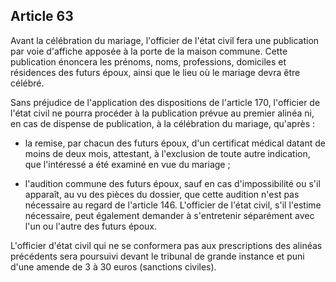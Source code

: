 Article 63
----
Avant la célébration du mariage, l'officier de l'état civil fera une publication
par voie d'affiche apposée à la porte de la maison commune. Cette publication
énoncera les prénoms, noms, professions, domiciles et résidences des futurs
époux, ainsi que le lieu où le mariage devra être célébré.

Sans préjudice de l'application des dispositions de l'article 170, l'officier de
l'état civil ne pourra procéder à la publication prévue au premier alinéa ni, en
cas de dispense de publication, à la célébration du mariage, qu'après :

- la remise, par chacun des futurs époux, d'un certificat médical datant de
moins de deux mois, attestant, à l'exclusion de toute autre indication, que
l'intéressé a été examiné en vue du mariage ;

- l'audition commune des futurs époux, sauf en cas d'impossibilité ou s'il
apparaît, au vu des pièces du dossier, que cette audition n'est pas nécessaire
au regard de l'article 146. L'officier de l'état civil, s'il l'estime
nécessaire, peut également demander à s'entretenir séparément avec l'un ou
l'autre des futurs époux.

L'officier d'état civil qui ne se conformera pas aux prescriptions des alinéas
précédents sera poursuivi devant le tribunal de grande instance et puni d'une
amende de 3 à 30 euros (sanctions civiles).
